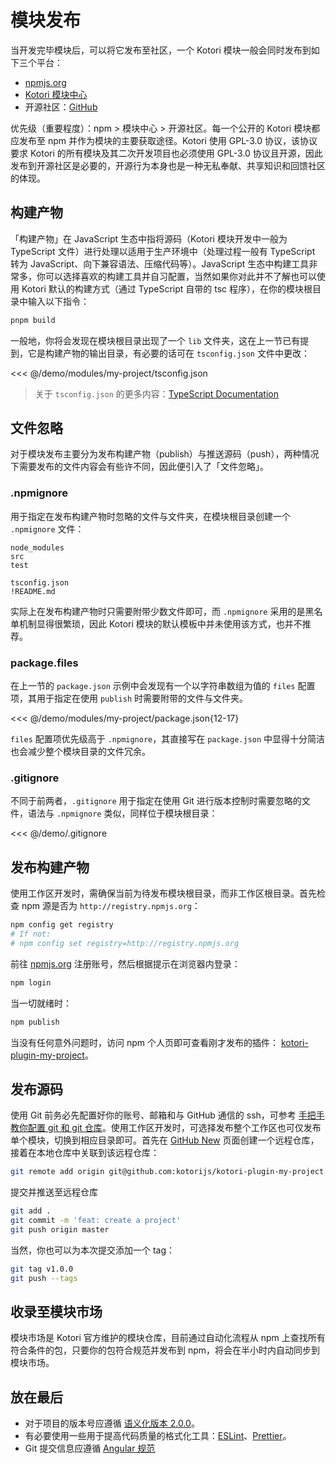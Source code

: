 # 模块发布

当开发完毕模块后，可以将它发布至社区，一个 Kotori 模块一般会同时发布到如下三个平台：

- [npmjs.org](https://npmjs.org)
- [Kotori 模块中心](../../modules/)
- 开源社区：[GitHub](https://github.com)

优先级（重要程度）：npm > 模块中心 > 开源社区。每一个公开的 Kotori 模块都应发布至 npm 并作为模块的主要获取途径。Kotori 使用 GPL-3.0 协议，该协议要求 Kotori 的所有模块及其二次开发项目也必须使用 GPL-3.0 协议且开源，因此发布到开源社区是必要的，开源行为本身也是一种无私奉献、共享知识和回馈社区的体现。

## 构建产物

「构建产物」在 JavaScript 生态中指将源码（Kotori 模块开发中一般为 TypeScript 文件）进行处理以适用于生产环境中（处理过程一般有 TypeScript 转为 JavaScript、向下兼容语法、压缩代码等）。JavaScript 生态中构建工具非常多，你可以选择喜欢的构建工具并自习配置，当然如果你对此并不了解也可以使用 Kotori 默认的构建方式（通过 TypeScript 自带的 tsc 程序），在你的模块根目录中输入以下指令：

```bash
pnpm build
```

一般地，你将会发现在模块根目录出现了一个 `lib` 文件夹，这在上一节已有提到，它是构建产物的输出目录，有必要的话可在 `tsconfig.json` 文件中更改：

<<< @/demo/modules/my-project/tsconfig.json

> 关于 `tsconfig.json` 的更多内容：[TypeScript Documentation](https://www.typescriptlang.org/zh/docs/handbook/tsconfig-json.html)

## 文件忽略

对于模块发布主要分为发布构建产物（publish）与推送源码（push），两种情况下需要发布的文件内容会有些许不同，因此便引入了「文件忽略」。

### .npmignore

用于指定在发布构建产物时忽略的文件与文件夹，在模块根目录创建一个 `.npmignore` 文件：

```text
node_modules
src
test

tsconfig.json
!README.md
```

实际上在发布构建产物时只需要附带少数文件即可，而 `.npmignore` 采用的是黑名单机制显得很繁琐，因此 Kotori 模块的默认模板中并未使用该方式，也并不推荐。

### package.files

在上一节的 `package.json` 示例中会发现有一个以字符串数组为值的 `files` 配置项，其用于指定在使用 `publish` 时需要附带的文件与文件夹。

<<< @/demo/modules/my-project/package.json{12-17}

`files` 配置项优先级高于 `.npmignore`，其直接写在 `package.json` 中显得十分简洁也会减少整个模块目录的文件冗余。

### .gitignore

不同于前两者，`.gitignore` 用于指定在使用 Git 进行版本控制时需要忽略的文件，语法与 `.npmignore` 类似，同样位于模块根目录：

<<< @/demo/.gitignore

## 发布构建产物

使用工作区开发时，需确保当前为待发布模块根目录，而非工作区根目录。首先检查 npm 源是否为 `http://registry.npmjs.org`：

```bash
npm config get registry
# If not:
# npm config set registry=http://registry.npmjs.org
```

前往 [npmjs.org](https://npmjs.org) 注册账号，然后根据提示在浏览器内登录：

```bash
npm login
```

当一切就绪时：

```bash
npm publish
```

当没有任何意外问题时，访问 npm 个人页即可查看刚才发布的插件： [kotori-plugin-my-project](https://www.npmjs.com/package/kotori-plugin-my-project)。

## 发布源码

使用 Git 前务必先配置好你的账号、邮箱和与 GitHub 通信的 ssh，可参考 [手把手教你配置 git 和 git 仓库](https://www.cnblogs.com/techflow/p/13703721.html)。使用工作区开发时，可选择发布整个工作区也可仅发布单个模块，切换到相应目录即可。首先在 [GitHub New](https://github.com) 页面创建一个远程仓库，接着在本地仓库中关联到该远程仓库：

```bash
git remote add origin git@github.com:kotorijs/kotori-plugin-my-project
```

提交并推送至远程仓库

```bash
git add .
git commit -m 'feat: create a project'
git push origin master
```

当然，你也可以为本次提交添加一个 tag：

```bash
git tag v1.0.0
git push --tags
```

## 收录至模块市场

模块市场是 Kotori 官方维护的模块仓库，目前通过自动化流程从 npm 上查找所有符合条件的包，只要你的包符合规范并发布到 npm，将会在半小时内自动同步到模块市场。

## 放在最后

- 对于项目的版本号应遵循 [语义化版本 2.0.0](https://semver.org/lang/zh-CN/)。
- 有必要使用一些用于提高代码质量的格式化工具：[ESLint](https://eslint.org/)、[Prettier](https://prettier.io/)。
- Git 提交信息应遵循 [Angular 规范](https://zj-git-guide.readthedocs.io/zh-cn/latest/message/Angular%E6%8F%90%E4%BA%A4%E4%BF%A1%E6%81%AF%E8%A7%84%E8%8C%83/)
